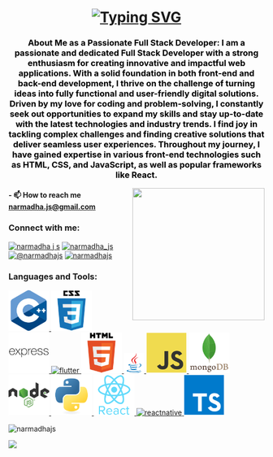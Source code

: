 <h1 align="center">
  <a href="https://git.io/typing-svg"><img src="https://readme-typing-svg.demolab.com?font=Fira+Code&size=40&pause=1000&center=true&vCenter=true&random=false&width=435&height=60&lines=Hi%2CThere%F0%9F%91%8B;I+am+Narmadha+JS;I+am+a+Student;I+am+a+Developer" alt="Typing SVG" /></a>
</h1>
<h3 align="center" style="color:black">About Me as a Passionate Full Stack Developer: I am a passionate and dedicated Full Stack Developer with a strong enthusiasm for creating innovative and impactful web applications. With a solid foundation in both front-end and back-end development, I thrive on the challenge of turning ideas into fully functional and user-friendly digital solutions. Driven by my love for coding and problem-solving, I constantly seek out opportunities to expand my skills and stay up-to-date with the latest technologies and industry trends. I find joy in tackling complex challenges and finding creative solutions that deliver seamless user experiences. Throughout my journey, I have gained expertise in various front-end technologies such as HTML, CSS, and JavaScript, as well as popular frameworks like React.
</h3>
<a href="https://github-readme-stats.vercel.app/api?username=narmadhajs"></a>
<img align="right" height="260px" width="260px" src="https://cdn.dribbble.com/users/1857592/screenshots/3848396/character-typing.gif"></img>
<h4>- 📫 How to reach me<a href="narmadha.js@gmail.com"> narmadha.js@gmail.com</a></h4>

<h3 align="left">Connect with me:</h3>
<p align="left">
<a href="https://linkedin.com/in/narmadha j s" target="blank"><img align="center" src="https://raw.githubusercontent.com/rahuldkjain/github-profile-readme-generator/master/src/images/icons/Social/linked-in-alt.svg" alt="narmadha j s" height="30" width="40" /></a>
<a href="https://instagram.com/narmadha_js" target="blank"><img align="center" src="https://raw.githubusercontent.com/rahuldkjain/github-profile-readme-generator/master/src/images/icons/Social/instagram.svg" alt="narmadha_js" height="30" width="40" /></a>
<a href="https://www.hackerrank.com/@narmadhajs" target="blank"><img align="center" src="https://raw.githubusercontent.com/rahuldkjain/github-profile-readme-generator/master/src/images/icons/Social/hackerrank.svg" alt="@narmadhajs" height="30" width="40" /></a>
<a href="https://discord.gg/narmadhajs" target="blank"><img align="center" src="https://raw.githubusercontent.com/rahuldkjain/github-profile-readme-generator/master/src/images/icons/Social/discord.svg" alt="narmadhajs" height="30" width="40" /></a>
</p>

<h3 align="left">Languages and Tools:</h3>
<p align="left"> <a href="https://www.w3schools.com/cpp/" target="_blank" rel="noreferrer"> <img src="https://raw.githubusercontent.com/devicons/devicon/master/icons/cplusplus/cplusplus-original.svg" alt="cplusplus" width="80" height="80"/> </a> <a href="https://www.w3schools.com/css/" target="_blank" rel="noreferrer"> <img src="https://raw.githubusercontent.com/devicons/devicon/master/icons/css3/css3-original-wordmark.svg" alt="css3" width="80" height="80"/> </a> <a href="https://expressjs.com" target="_blank" rel="noreferrer"> <img src="https://raw.githubusercontent.com/devicons/devicon/master/icons/express/express-original-wordmark.svg" alt="express" width="80" height="80"/> </a> <a href="https://flutter.dev" target="_blank" rel="noreferrer"> <img src="https://www.vectorlogo.zone/logos/flutterio/flutterio-icon.svg" alt="flutter" width="40" height="40"/> </a> <a href="https://www.w3.org/html/" target="_blank" rel="noreferrer"> <img src="https://raw.githubusercontent.com/devicons/devicon/master/icons/html5/html5-original-wordmark.svg" alt="html5" width="80" height="80"/> </a> <a href="https://www.java.com" target="_blank" rel="noreferrer"> <img src="https://raw.githubusercontent.com/devicons/devicon/master/icons/java/java-original.svg" alt="java" width="40" height="40"/> </a> <a href="https://developer.mozilla.org/en-US/docs/Web/JavaScript" target="_blank" rel="noreferrer"> <img src="https://raw.githubusercontent.com/devicons/devicon/master/icons/javascript/javascript-original.svg" alt="javascript" width="80" height="80"/> </a> <a href="https://www.mongodb.com/" target="_blank" rel="noreferrer"> <img src="https://raw.githubusercontent.com/devicons/devicon/master/icons/mongodb/mongodb-original-wordmark.svg" alt="mongodb" width="80" height="80"/> </a> <a href="https://nodejs.org" target="_blank" rel="noreferrer"> <img src="https://raw.githubusercontent.com/devicons/devicon/master/icons/nodejs/nodejs-original-wordmark.svg" alt="nodejs" width="80" height="80"/> </a> <a href="https://www.python.org" target="_blank" rel="noreferrer"> <img src="https://raw.githubusercontent.com/devicons/devicon/master/icons/python/python-original.svg" alt="python" width="80" height="80"/> </a> <a href="https://reactjs.org/" target="_blank" rel="noreferrer"> <img src="https://raw.githubusercontent.com/devicons/devicon/master/icons/react/react-original-wordmark.svg" alt="react" width="80" height="80"/> </a> <a href="https://reactnative.dev/" target="_blank" rel="noreferrer"> <img src="https://reactnative.dev/img/header_logo.svg" alt="reactnative" width="80" height="80"/> </a> <a href="https://www.typescriptlang.org/" target="_blank" rel="noreferrer"> <img src="https://raw.githubusercontent.com/devicons/devicon/master/icons/typescript/typescript-original.svg" alt="typescript" width="80" height="80"/> </a> </p>

<p><img align="center" src="https://github-readme-stats.vercel.app/api/top-langs?username=narmadhajs&show_icons=true&locale=en&layout=compact" alt="narmadhajs" /></p><a href="https://visitcount.itsvg.in">
  <img src="https://visitcount.itsvg.in/api?id=narmadhajs&label=Profile%20Views&color=1&icon=9&pretty=true" />
</a>


